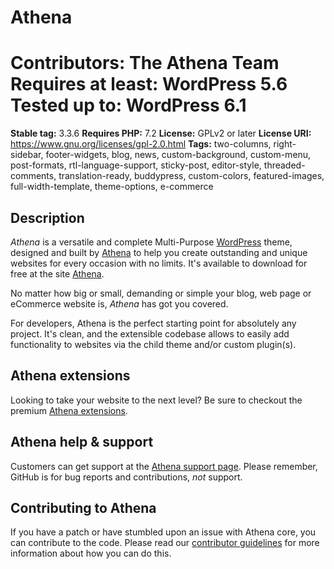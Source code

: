 # Athena

**Contributors:** The Athena Team
**Requires at least:** WordPress 5.6
**Tested up to:** WordPress 6.1
=======
**Stable tag:** 3.3.6
**Requires PHP:** 7.2
**License:** GPLv2 or later
**License URI:** https://www.gnu.org/licenses/gpl-2.0.html
**Tags:** two-columns, right-sidebar, footer-widgets, blog, news, custom-background, custom-menu, post-formats, rtl-language-support, sticky-post, editor-style, threaded-comments, translation-ready, buddypress, custom-colors, featured-images, full-width-template, theme-options, e-commerce

## Description

_Athena_ is a versatile and complete Multi-Purpose [WordPress](https://wordpress.org) theme, designed and built by [Athena](https://Athena.org/) to help you create outstanding and unique websites for every occasion with no limits. It's available to download for free at the site [Athena](https://Athena.org/).

No matter how big or small, demanding or simple your blog, web page or eCommerce website is, _Athena_ has got you covered.

For developers, Athena is the perfect starting point for absolutely any project. It's clean, and the extensible codebase allows to easily add functionality to websites via the child theme and/or custom plugin(s).

## Athena extensions

Looking to take your website to the next level? Be sure to checkout the premium [Athena extensions](https://Athena.org/extensions/).

## Athena help & support

Customers can get support at the [Athena support page](https://Athena.org/support/). Please remember, GitHub is for bug reports and contributions, _not_ support.

## Contributing to Athena

If you have a patch or have stumbled upon an issue with Athena core, you can contribute to the code. Please read our [contributor guidelines](https://github.com/Athena/Athena/blob/master/CONTRIBUTING.md) for more information about how you can do this.
